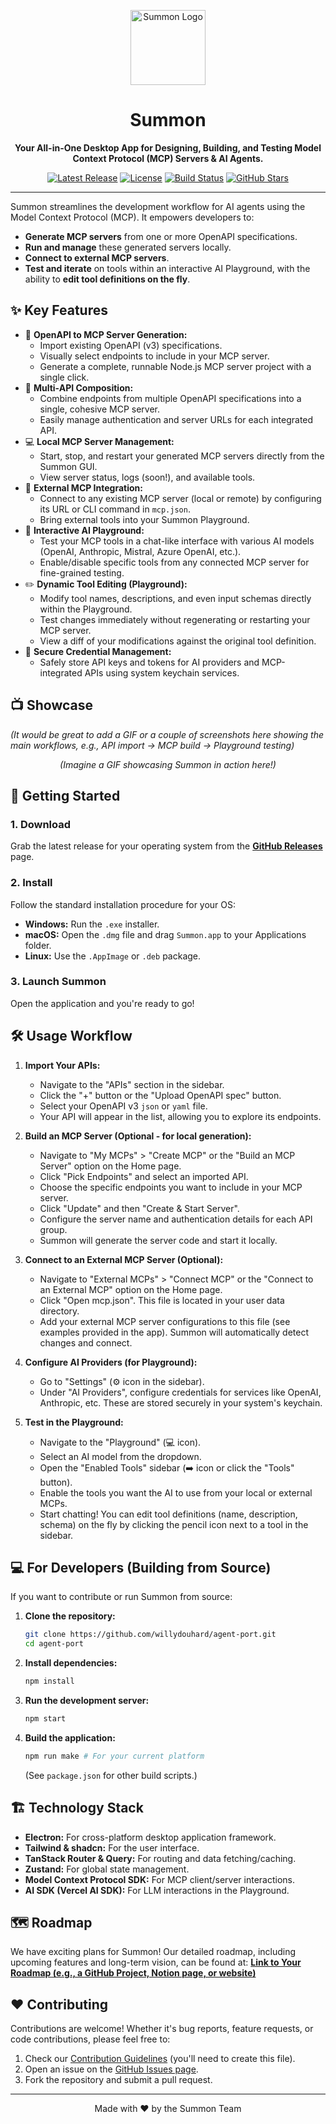 <p align="center">
  <img src="https://raw.githubusercontent.com/willydouhard/toolman/main/src/assets/logo.svg" alt="Summon Logo" width="120"/>
</p>

<h1 align="center">Summon</h1>

<p align="center">
  <strong>Your All-in-One Desktop App for Designing, Building, and Testing Model Context Protocol (MCP) Servers & AI Agents.</strong>
</p>

<p align="center">
  <a href="https://github.com/willydouhard/agent-port/releases"><img src="https://img.shields.io/github/v/release/willydouhard/agent-port?style=for-the-badge&logo=github&color=brightgreen" alt="Latest Release"></a>
  <a href="https://github.com/willydouhard/agent-port/blob/main/LICENSE"><img src="https://img.shields.io/github/license/willydouhard/agent-port?style=for-the-badge&color=blue" alt="License"></a>
  <a href="https://github.com/willydouhard/agent-port/actions/workflows/build.yml"><img src="https://img.shields.io/github/actions/workflow/status/willydouhard/agent-port/build.yml?branch=main&style=for-the-badge&logo=githubactions" alt="Build Status"></a>
  <a href="https://github.com/willydouhard/agent-port/stargazers"><img src="https://img.shields.io/github/stars/willydouhard/agent-port?style=for-the-badge&logo=github&color=gold" alt="GitHub Stars"></a>
</p>

---

Summon streamlines the development workflow for AI agents using the Model Context Protocol (MCP). It empowers developers to:

* **Generate MCP servers** from one or more OpenAPI specifications.
* **Run and manage** these generated servers locally.
* **Connect to external MCP servers**.
* **Test and iterate** on tools within an interactive AI Playground, with the ability to **edit tool definitions on the fly**.

## ✨ Key Features

*   🚀 **OpenAPI to MCP Server Generation:**
    *   Import existing OpenAPI (v3) specifications.
    *   Visually select endpoints to include in your MCP server.
    *   Generate a complete, runnable Node.js MCP server project with a single click.
*   🧩 **Multi-API Composition:**
    *   Combine endpoints from multiple OpenAPI specifications into a single, cohesive MCP server.
    *   Easily manage authentication and server URLs for each integrated API.
*   💻 **Local MCP Server Management:**
    *   Start, stop, and restart your generated MCP servers directly from the Summon GUI.
    *   View server status, logs (soon!), and available tools.
*   🔗 **External MCP Integration:**
    *   Connect to any existing MCP server (local or remote) by configuring its URL or CLI command in `mcp.json`.
    *   Bring external tools into your Summon Playground.
*   🧪 **Interactive AI Playground:**
    *   Test your MCP tools in a chat-like interface with various AI models (OpenAI, Anthropic, Mistral, Azure OpenAI, etc.).
    *   Enable/disable specific tools from any connected MCP server for fine-grained testing.
*   ✏️ **Dynamic Tool Editing (Playground):**
    *   Modify tool names, descriptions, and even input schemas directly within the Playground.
    *   Test changes immediately without regenerating or restarting your MCP server.
    *   View a diff of your modifications against the original tool definition.
*   🔐 **Secure Credential Management:**
    *   Safely store API keys and tokens for AI providers and MCP-integrated APIs using system keychain services.

## 📺 Showcase

*(It would be great to add a GIF or a couple of screenshots here showing the main workflows, e.g., API import -> MCP build -> Playground testing)*

<p align="center">
  <em>(Imagine a GIF showcasing Summon in action here!)</em>
</p>

## 🚀 Getting Started

### 1. Download
Grab the latest release for your operating system from the [**GitHub Releases**](https://github.com/willydouhard/summon-app/releases) page.

### 2. Install
Follow the standard installation procedure for your OS:
*   **Windows:** Run the `.exe` installer.
*   **macOS:** Open the `.dmg` file and drag `Summon.app` to your Applications folder.
*   **Linux:** Use the `.AppImage` or `.deb` package.

### 3. Launch Summon
Open the application and you're ready to go!

## 🛠️ Usage Workflow

1.  **Import Your APIs:**
    *   Navigate to the "APIs" section in the sidebar.
    *   Click the "+" button or the "Upload OpenAPI spec" button.
    *   Select your OpenAPI v3 `json` or `yaml` file.
    *   Your API will appear in the list, allowing you to explore its endpoints.

2.  **Build an MCP Server (Optional - for local generation):**
    *   Navigate to "My MCPs" > "Create MCP" or the "Build an MCP Server" option on the Home page.
    *   Click "Pick Endpoints" and select an imported API.
    *   Choose the specific endpoints you want to include in your MCP server.
    *   Click "Update" and then "Create & Start Server".
    *   Configure the server name and authentication details for each API group.
    *   Summon will generate the server code and start it locally.

3.  **Connect to an External MCP Server (Optional):**
    *   Navigate to "External MCPs" > "Connect MCP" or the "Connect to an External MCP" option on the Home page.
    *   Click "Open mcp.json". This file is located in your user data directory.
    *   Add your external MCP server configurations to this file (see examples provided in the app). Summon will automatically detect changes and connect.

4.  **Configure AI Providers (for Playground):**
    *   Go to "Settings" (⚙️ icon in the sidebar).
    *   Under "AI Providers", configure credentials for services like OpenAI, Anthropic, etc. These are stored securely in your system's keychain.

5.  **Test in the Playground:**
    *   Navigate to the "Playground" (💻 icon).
    *   Select an AI model from the dropdown.
    *   Open the "Enabled Tools" sidebar (➡️ icon or click the "Tools" button).
    *   Enable the tools you want the AI to use from your local or external MCPs.
    *   Start chatting! You can edit tool definitions (name, description, schema) on the fly by clicking the pencil icon next to a tool in the sidebar.

## 💻 For Developers (Building from Source)

If you want to contribute or run Summon from source:

1.  **Clone the repository:**
    ```bash
    git clone https://github.com/willydouhard/agent-port.git
    cd agent-port
    ```

2.  **Install dependencies:**
    ```bash
    npm install
    ```

3.  **Run the development server:**
    ```bash
    npm start
    ```

4.  **Build the application:**
    ```bash
    npm run make # For your current platform
    ```
    (See `package.json` for other build scripts.)

## 🏗️ Technology Stack

*   **Electron:** For cross-platform desktop application framework.
*   **Tailwind & shadcn:** For the user interface.
*   **TanStack Router & Query:** For routing and data fetching/caching.
*   **Zustand:** For global state management.
*   **Model Context Protocol SDK:** For MCP client/server interactions.
*   **AI SDK (Vercel AI SDK):** For LLM interactions in the Playground.

## 🗺️ Roadmap

We have exciting plans for Summon! Our detailed roadmap, including upcoming features and long-term vision, can be found at:
[**Link to Your Roadmap (e.g., a GitHub Project, Notion page, or website)**](https://your-roadmap-link.com)

## ❤️ Contributing

Contributions are welcome! Whether it's bug reports, feature requests, or code contributions, please feel free to:

1.  Check our [Contribution Guidelines](CONTRIBUTING.md) (you'll need to create this file).
2.  Open an issue on the [GitHub Issues page](https://github.com/willydouhard/agent-port/issues).
3.  Fork the repository and submit a pull request.

---

<p align="center">
  Made with ❤️ by the Summon Team
</p>